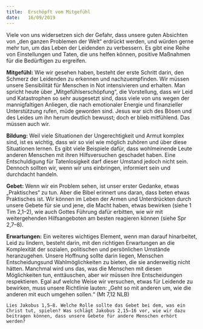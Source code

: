 ```yaml
---
title:  Erschöpft vom Mitgefühl
date:   16/09/2019
---
```


Viele von uns widersetzen sich der Gefahr, dass unsere guten Absichten von „den ganzen Problemen der Welt“ erdrückt werden, und würden gerne mehr tun, um das Leben der Leidenden zu verbessern. Es gibt eine Reihe von Einstellungen und Taten, die uns helfen können, positive Maßnahmen für die Bedürftigen zu ergreifen.

**Mitgefühl:** Wie wir gesehen haben, besteht der erste Schritt darin, den Schmerz der Leidenden zu erkennen und nachzuempfinden. Wir müssen unsere Sensibilität für Menschen in Not intensivieren und erhalten. Man spricht heute über „Mitgefühlserschöpfung“, die Vorstellung, dass wir Leid und Katastrophen so sehr ausgesetzt sind, dass viele von uns wegen der mannigfaltigen Anliegen, die nach emotionaler Energie und finanzieller Unterstützung rufen, müde geworden sind. Jesus war sich des Bösen und des Leides um ihn herum deutlich bewusst; doch er blieb mitfühlend. Das müssen auch wir.

**Bildung:** Weil viele Situationen der Ungerechtigkeit und Armut komplex sind, ist es wichtig, dass wir so viel wie möglich zuhören und über diese Situationen lernen. Es gibt viele Beispiele dafür, dass wohlmeinende Leute anderen Menschen mit ihren Hilfsversuchen geschadet haben. Eine Entschuldigung für Tatenlosigkeit darf dieser Umstand jedoch nicht sein. Dennoch sollten wir, wenn wir uns einbringen, informiert sein und durchdacht handeln.

**Gebet:** Wenn wir ein Problem sehen, ist unser erster Gedanke, etwas „Praktisches“ zu tun. Aber die Bibel erinnert uns daran, dass beten etwas Praktisches ist. Wir können im Leben der Armen und Unterdrückten durch unsere Gebete für sie und jene, die Macht haben, etwas bewirken (siehe 1 Tim 2,1–2), wie auch Gottes Führung dafür erbitten, wie wir mit weitergehenden Hilfsangeboten am besten reagieren können (siehe Spr 2,7–8).

**Erwartungen:** Ein weiteres wichtiges Element, wenn man darauf hinarbeitet, Leid zu lindern, besteht darin, mit den richtigen Erwartungen an die Komplexität der sozialen, politischen und persönlichen Umstände heranzugehen. Unsere Hoffnung sollte darin liegen, Menschen Entscheidungsund Wahlmöglichkeiten zu bieten, die sie anderweitig nicht hätten. Manchmal wird uns das, was die Menschen mit diesen Möglichkeiten tun, enttäuschen, aber wir müssen ihre Entscheidungen respektieren. Egal auf welche Weise wir versuchen, etwas für Leidende zu bewirken, muss unsere Richtlinie lauten: „Geht so mit anderen um, wie die anderen mit euch umgehen sollen.“ (Mt 7,12 NLB)

`Lies Jakobus 1,5–8. Welche Rolle sollte das Gebet bei dem, was ein Christ tut, spielen? Was schlägt Jakobus 2,15–16 vor, wie wir dazu beitragen können, dass unsere Gebete für andere Menschen erhört werden?`
